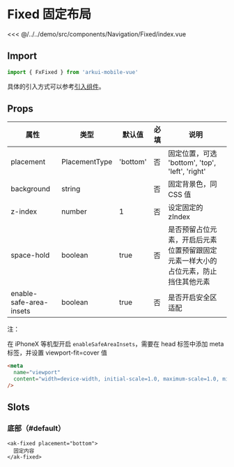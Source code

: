 # Fixed 固定布局

<CodeDemo name="Fixed">

<<< @/../../demo/src/components/Navigation/Fixed/index.vue

</CodeDemo>

## Import

```js
import { FxFixed } from 'arkui-mobile-vue'
```

具体的引入方式可以参考[引入组件](../guide/import.md)。

## Props

| 属性                    | 类型          | 默认值   | 必填 | 说明                                                                               |
| ----------------------- | ------------- | -------- | ---- | ---------------------------------------------------------------------------------- |
| placement               | PlacementType | 'bottom' | 否   | 固定位置，可选 'bottom', 'top', 'left', 'right'                                    |
| background              | string        |          | 否   | 固定背景色，同 CSS 值                                                              |
| z-index                 | number        | 1        | 否   | 设定固定的 zIndex                                                                  |
| space-hold              | boolean       | true     | 否   | 是否预留占位元素，开启后元素位置预留跟固定元素一样大小的占位元素，防止挡住其他元素 |
| enable-safe-area-insets | boolean       | true     | 否   | 是否开启安全区适配                                                                 |

注：

在 iPhoneX 等机型开启 `enableSafeAreaInsets`，需要在 head 标签中添加 meta 标签，并设置 viewport-fit=cover 值

```html
<meta
  name="viewport"
  content="width=device-width, initial-scale=1.0, maximum-scale=1.0, minimum-scale=1.0, viewport-fit=cover"
/>
```

## Slots

### 底部（#default）

```vue
<ak-fixed placement="bottom">
  固定内容
</ak-fixed>
```
